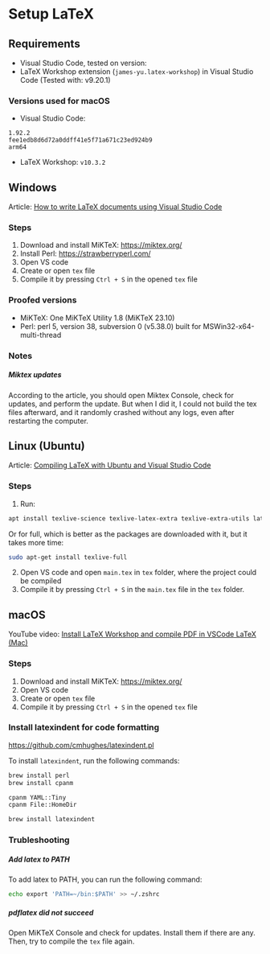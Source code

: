 # Setup LaTeX

## Requirements

- Visual Studio Code, tested on version:
- LaTeX Workshop extension (`james-yu.latex-workshop`) in Visual Studio Code (Tested with: v9.20.1)

### Versions used for macOS

- Visual Studio Code:

```
1.92.2
fee1edb8d6d72a0ddff41e5f71a671c23ed924b9
arm64
```

- LaTeX Workshop: `v10.3.2`

## Windows

Article: [How to write LaTeX documents using Visual Studio Code](https://www.geekering.com/programming-languages/filipesalgueiro/how-to-write-latex-documents-using-visual-studio-code/)

### Steps

1. Download and install MiKTeX: https://miktex.org/
2. Install Perl: https://strawberryperl.com/
3. Open VS code
4. Create or open `tex` file
5. Compile it by pressing `Ctrl + S` in the opened `tex` file

### Proofed versions

- MiKTeX: One MiKTeX Utility 1.8 (MiKTeX 23.10)
- Perl: perl 5, version 38, subversion 0 (v5.38.0) built for MSWin32-x64-multi-thread

### Notes

##### Miktex updates

According to the article, you should open Miktex Console, check for updates, and perform the update. But when I did it, I could not build the tex files afterward, and it randomly crashed without any logs, even after restarting the computer.

## Linux (Ubuntu)

Article: [Compiling LaTeX with Ubuntu and Visual Studio Code](https://nevalsar.hashnode.dev/compiling-latex-with-ubuntu-and-visual-studio-code)

### Steps

1. Run:

```sh
apt install texlive-science texlive-latex-extra texlive-extra-utils latexmk texlive-publishers texlive-science
```

Or for full, which is better as the packages are downloaded with it, but it takes more time:

```sh
sudo apt-get install texlive-full
```

2. Open VS code and open `main.tex` in `tex` folder, where the project could be compiled
3. Compile it by pressing `Ctrl + S` in the `main.tex` file in the `tex` folder.

## macOS

YouTube video: [Install LaTeX Workshop and compile PDF in VSCode LaTeX (Mac)](https://www.youtube.com/watch?v=CmagZthwhaY)

### Steps

1. Download and install MiKTeX: https://miktex.org/
2. Open VS code
3. Create or open `tex` file
4. Compile it by pressing `Ctrl + S` in the opened `tex` file

### Install latexindent for code formatting

https://github.com/cmhughes/latexindent.pl

To install `latexindent`, run the following commands:

```sh
brew install perl
brew install cpanm

cpanm YAML::Tiny
cpanm File::HomeDir

brew install latexindent
```

### Trubleshooting

##### Add latex to PATH

To add latex to PATH, you can run the following command:

```sh
echo export 'PATH=~/bin:$PATH' >> ~/.zshrc
```

##### pdflatex did not succeed

Open MiKTeX Console and check for updates. Install them if there are any. Then, try to compile the `tex` file again.
